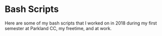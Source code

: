 <h1>Bash Scripts</h1>
<p>Here are some of my bash scripts that I worked on in 2018 during my first semester at Parkland CC, my freetime, and at work.</p>
